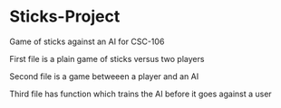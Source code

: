 # Sticks-Project
Game of sticks against an AI for CSC-106

First file is a plain game of sticks versus two players

Second file is a game betweeen a player and an AI

Third file has function which trains the AI before it goes against a user 
